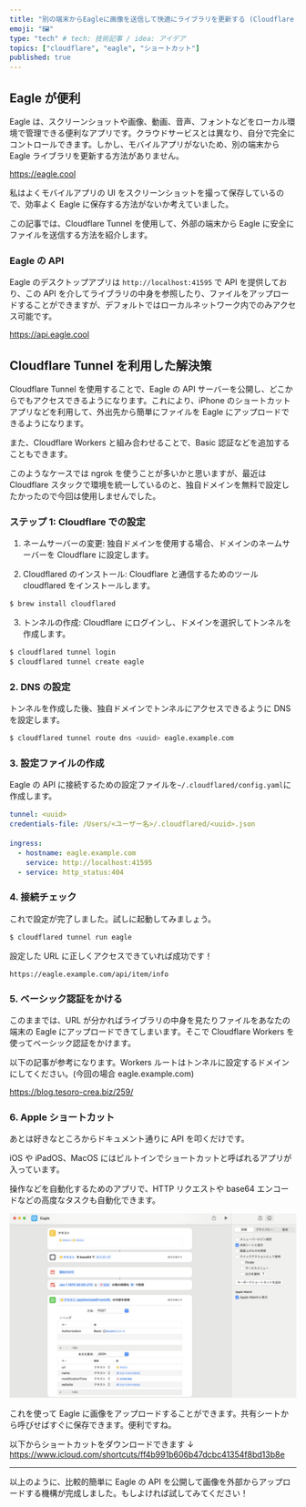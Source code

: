 ```yaml
---
title: "別の端末からEagleに画像を送信して快適にライブラリを更新する (Cloudflare Tunnel) "
emoji: "🖼️"
type: "tech" # tech: 技術記事 / idea: アイデア
topics: ["cloudflare", "eagle", "ショートカット"]
published: true
---
```


## Eagle が便利

Eagle は、スクリーンショットや画像、動画、音声、フォントなどをローカル環境で管理できる便利なアプリです。クラウドサービスとは異なり、自分で完全にコントロールできます。しかし、モバイルアプリがないため、別の端末から Eagle ライブラリを更新する方法がありません。

https://eagle.cool

私はよくモバイルアプリの UI をスクリーンショットを撮って保存しているので、効率よく Eagle に保存する方法がないか考えていました。

この記事では、Cloudflare Tunnel を使用して、外部の端末から Eagle に安全にファイルを送信する方法を紹介します。

### Eagle の API

Eagle のデスクトップアプリは `http://localhost:41595` で API を提供しており、この API を介してライブラリの中身を参照したり、ファイルをアップロードすることができますが、デフォルトではローカルネットワーク内でのみアクセス可能です。

https://api.eagle.cool

## Cloudflare Tunnel を利用した解決策

Cloudflare Tunnel を使用することで、Eagle の API サーバーを公開し、どこからでもアクセスできるようになります。これにより、iPhone のショートカットアプリなどを利用して、外出先から簡単にファイルを Eagle にアップロードできるようになります。

また、Cloudflare Workers と組み合わせることで、Basic 認証などを追加することもできます。

このようなケースでは ngrok を使うことが多いかと思いますが、最近は Cloudflare スタックで環境を統一しているのと、独自ドメインを無料で設定したかったので今回は使用しませんでした。

### ステップ 1: Cloudflare での設定

1. ネームサーバーの変更: 独自ドメインを使用する場合、ドメインのネームサーバーを Cloudflare に設定します。

2. Cloudflared のインストール: Cloudflare と通信するためのツール cloudflared をインストールします。

```bash
$ brew install cloudflared
```

3. トンネルの作成: Cloudflare にログインし、ドメインを選択してトンネルを作成します。

```bash
$ cloudflared tunnel login
$ cloudflared tunnel create eagle
```

### 2. DNS の設定

トンネルを作成した後、独自ドメインでトンネルにアクセスできるように DNS を設定します。

```bash
$ cloudflared tunnel route dns <uuid> eagle.example.com
```

### 3. 設定ファイルの作成

Eagle の API に接続するための設定ファイルを`~/.cloudflared/config.yaml`に作成します。

```yaml
tunnel: <uuid>
credentials-file: /Users/<ユーザー名>/.cloudflared/<uuid>.json

ingress:
  - hostname: eagle.example.com
    service: http://localhost:41595
  - service: http_status:404
```

### 4. 接続チェック

これで設定が完了しました。試しに起動してみましょう。

```bash
$ cloudflared tunnel run eagle
```

設定した URL に正しくアクセスできていれば成功です！

```
https://eagle.example.com/api/item/info
```

### 5. ベーシック認証をかける

このままでは、URL が分かればライブラリの中身を見たりファイルをあなたの端末の Eagle にアップロードできてしまいます。そこで Cloudflare Workers を使ってベーシック認証をかけます。

以下の記事が参考になります。Workers ルートはトンネルに設定するドメインにしてください。(今回の場合 eagle.example.com)

https://blog.tesoro-crea.biz/259/

### 6. Apple ショートカット

あとは好きなところからドキュメント通りに API を叩くだけです。

iOS や iPadOS、MacOS にはビルトインでショートカットと呼ばれるアプリが入っています。

操作などを自動化するためのアプリで、HTTP リクエストや base64 エンコードなどの高度なタスクも自動化できます。

![Eagle](/images/eagle-cf-tunnel/shortcuts.jpg)

これを使って Eagle に画像をアップロードすることができます。共有シートから呼びせばすぐに保存できます。便利ですね。

以下からショートカットをダウンロードできます ↓
https://www.icloud.com/shortcuts/ff4b991b606b47dcbc41354f8bd13b8e

---

以上のように、比較的簡単に Eagle の API を公開して画像を外部からアップロードする機構が完成しました。もしよければ試してみてください！
